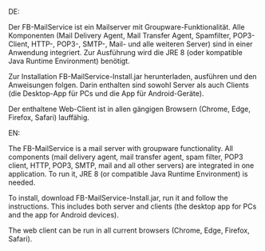 DE:

Der FB-MailService ist ein Mailserver mit Groupware-Funktionalität.
Alle Komponenten (Mail Delivery Agent, Mail Transfer Agent, Spamfilter, POP3-Client, HTTP-, POP3-, SMTP-, Mail- und alle weiteren Server) sind in einer Anwendung integriert.
Zur Ausführung wird die JRE 8 (oder kompatible Java Runtime Environment) benötigt.

Zur Installation FB-MailService-Install.jar herunterladen, ausführen und den Anweisungen folgen. 
Darin enthalten sind sowohl Server als auch Clients (die Desktop-App für PCs und die App für Android-Geräte).

Der enthaltene Web-Client ist in allen gängigen Browsern (Chrome, Edge, Firefox, Safari) lauffähig.

EN:

The FB-MailService is a mail server with groupware functionality.
All components (mail delivery agent, mail transfer agent, spam filter, POP3 client, HTTP, POP3, SMTP, mail and all other servers) are integrated in one application.
To run it, JRE 8 (or compatible Java Runtime Environment) is needed.

To install, download FB-MailService-Install.jar, run it and follow the instructions.
This includes both server and clients (the desktop app for PCs and the app for Android devices).

The web client can be run in all current browsers (Chrome, Edge, Firefox, Safari).
